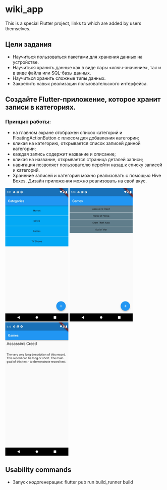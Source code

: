 # wiki_app
This is a special Flutter project, links to which are added by users themselves.

## Цели задания
- Научиться пользоваться пакетами для хранения данных на устройстве.
- Научиться хранить данные как в виде пары «ключ-значение», так и в виде файла или SQL-базы данных.
- Научиться хранить сложные типы данных.
- Закрепить навык реализации пользовательского интерфейса.

## Создайте Flutter-приложение, которое хранит записи в категориях.
### Принцип работы: 
- на главном экране отображен список категорий и FloatingActionButton с плюсом для добавления категории;
- кликая на категорию, открывается список записей данной категории;
- каждая запись содержит название и описание;
- кликая на название, открывается страница деталей записи;
- навигация позволяет пользователю перейти назад к списку записей и категорий.
- Хранение записей и категорий можно реализовать с помощью Hive Boxes. Дизайн приложения можно реализовать на свой вкус.

<img src = "/21_PersistentData/home_work/wiki_app/snapshots/1644485893581.jpeg" width ="200" /> <img src = "/21_PersistentData/home_work/wiki_app/snapshots/1644485893656.jpeg" width ="200" /> <img src = "/21_PersistentData/home_work/wiki_app/snapshots/1644485893617.jpeg" width ="200" />

## Usability commands
- Запуск кодогенерации: flutter pub run build_runner build
